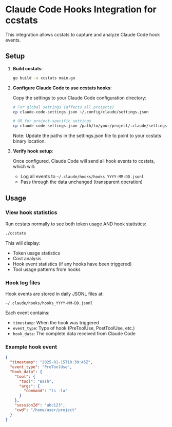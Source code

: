 # Claude Code Hooks Integration for ccstats

This integration allows ccstats to capture and analyze Claude Code hook events.

## Setup

1. **Build ccstats**:
   ```bash
   go build -o ccstats main.go
   ```

2. **Configure Claude Code to use ccstats hooks**:
   
   Copy the settings to your Claude Code configuration directory:
   ```bash
   # For global settings (affects all projects)
   cp claude-code-settings.json ~/.config/claude/settings.json
   
   # OR for project-specific settings
   cp claude-code-settings.json /path/to/your/project/.claude/settings.json
   ```

   Note: Update the paths in the settings.json file to point to your ccstats binary location.

3. **Verify hook setup**:
   
   Once configured, Claude Code will send all hook events to ccstats, which will:
   - Log all events to `~/.claude/hooks/hooks_YYYY-MM-DD.jsonl`
   - Pass through the data unchanged (transparent operation)

## Usage

### View hook statistics
Run ccstats normally to see both token usage AND hook statistics:
```bash
./ccstats
```

This will display:
- Token usage statistics
- Cost analysis
- Hook event statistics (if any hooks have been triggered)
- Tool usage patterns from hooks

### Hook log files
Hook events are stored in daily JSONL files at:
```
~/.claude/hooks/hooks_YYYY-MM-DD.jsonl
```

Each event contains:
- `timestamp`: When the hook was triggered
- `event_type`: Type of hook (PreToolUse, PostToolUse, etc.)
- `hook_data`: The complete data received from Claude Code

### Example hook event
```json
{
  "timestamp": "2025-01-15T10:30:45Z",
  "event_type": "PreToolUse",
  "hook_data": {
    "tool": {
      "tool": "Bash",
      "args": {
        "command": "ls -la"
      }
    },
    "sessionId": "abc123",
    "cwd": "/home/user/project"
  }
}